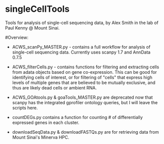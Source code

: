 # singleCellTools
Tools for analysis of single-cell sequencing data, by Alex Smith in the lab of Paul Kenny @ Mount Sinai.


#Overview:

* ACWS_scanPy_MASTER.py - contains a full workflow for analysis of single-cell sequencing data. Currently uses scanpy 1.7 and AnnData 0.7.5

* ACWS_filterCells.py - contains functions for filtering and extracting cells from adata objects based on gene co-expression.
This can be good for identifying cells of interest, or for filtering of "cells" that express high levels of multiple genes that
are believed to be mutually exclusive, and thus are likely dead cells or ambient RNA.

* ACWS_GOAtools.py & goaTools_MASTER.py are deprecated now that scanpy has the integrated gprofiler ontology queries, but I will
leave the scripts here.

* countDEGs.py contains a function for counting # of differentially expressed genes in each cluster.

* downloadSeqData.py & downloadFASTQs.py are for retrieving data from Mount Sinai's Minerva HPC.
